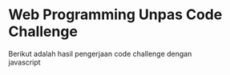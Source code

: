 # Web Programming Unpas Code Challenge

Berikut adalah hasil pengerjaan code challenge dengan  
javascript
